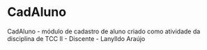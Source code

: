 # CadAluno
CadAluno - módulo de cadastro de aluno criado como atividade da disciplina de TCC II - Discente - Lanylldo Araújo
